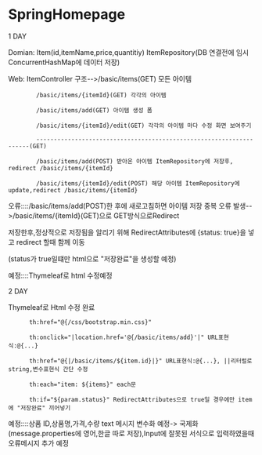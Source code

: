 # SpringHomepage
1 DAY

Domian: Item(id,itemName,price,quantitiy) ItemRepository(DB 연결전에 임시 ConcurrentHashMap에 데이터 저장)  

Web: ItemController
     구조-->/basic/items(GET) 모든 아이템 
     
            /basic/items/{itemId}(GET) 각각의 아이템 
            
            /basic/items/add(GET) 아이템 생성 폼       
            
            /basic/items/{itemId}/edit(GET) 각각의 아이템 마다 수정 화면 보여주기 
            
            --------------------------------------------------------------------(GET)
            
            /basic/items/add(POST) 받아온 아이템 ItemRepository에 저장후, redirect /basic/items/{itemId}
            
            /basic/items/{itemId}/edit(POST) 해당 아이템 ItemRepository에 update,redirect /basic/items/{itemId}

오류::::/basic/items/add(POST)한 후에 새로고침하면 아이템 저장 중복 오류 발생-->/basic/items/{itemId}(GET)으로 GET방식으로Redirect

저장한후,정상적으로 저장됨을 알리기 위해 RedirectAttributes에 {status: true}을 넣고 redirect 할때 함께 이동

(status가 true일떄만 html으로 "저장완료"을 생성할 예정)

예정::::Thymeleaf로 html 수정예정

2 DAY

Thymeleaf로 Html 수정 완료
          <html xmlns:th="http://www.thymeleaf.org">
               
          th:href="@{/css/bootstrap.min.css}"
          
          th:onclick="|location.href='@{/basic/items/add}'|" URL표현식:@{...}
          
          th:href="@{|/basic/items/${item.id}|}" URL표현식:@{...}, ||리터럴로 string,변수표현식 간단 수정
     
          th:each="item: ${items}" each문 
     
          th:if="${param.status}" RedirectAttributes으로 true일 경우에만 item에 "저장완료" 끼어넣기
 
예정::::상품 ID,상품명,가격,수량 text 메시지 변수화 예정-> 국제화(message.properties에 영어,한글 따로 저장),Input에 잘못된 서식으로 입력하였을때 오류메시지 추가 예정
